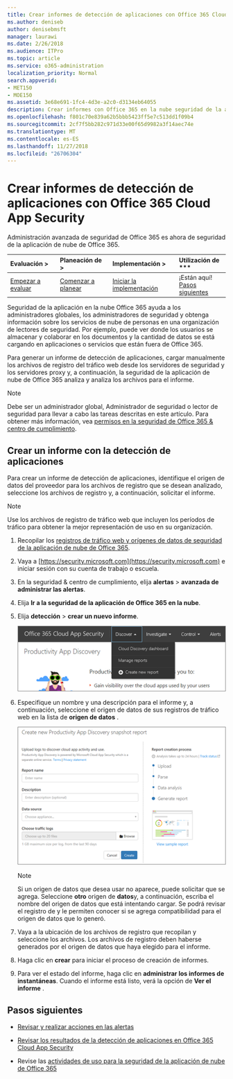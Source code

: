 ```yaml
---
title: Crear informes de detección de aplicaciones con Office 365 Cloud App Security
ms.author: deniseb
author: denisebmsft
manager: laurawi
ms.date: 2/26/2018
ms.audience: ITPro
ms.topic: article
ms.service: o365-administration
localization_priority: Normal
search.appverid:
- MET150
- MOE150
ms.assetid: 3e68e691-1fc4-4d3e-a2c0-d3134eb64055
description: Crear informes con Office 365 en la nube seguridad de la aplicación que permiten a comprender cómo las personas de su organización están usando Office 365 y otras aplicaciones.
ms.openlocfilehash: f801c70e839a62b5bbb5423ff5e7c513dd1f09b4
ms.sourcegitcommit: 2cf7f5bb282c971d33e00f65d9982a3f14aec74e
ms.translationtype: MT
ms.contentlocale: es-ES
ms.lasthandoff: 11/27/2018
ms.locfileid: "26706304"
---
```

# <a name="create-app-discovery-reports-using-office-365-cloud-app-security"></a>Crear informes de detección de aplicaciones con Office 365 Cloud App Security

Administración avanzada de seguridad de Office 365 es ahora de seguridad de la aplicación de nube de Office 365.
  
|Evaluación **\>**|Planeación de **\>**|Implementación **\>**|Utilización de ***|
|:-----|:-----|:-----|:-----|
|[Empezar a evaluar](office-365-cas-overview.md) <br/> |[Comenzar a planear](get-ready-for-office-365-cas.md) <br/> |[Iniciar la implementación](turn-on-office-365-cas.md) <br/> |¡Están aquí!  <br/> [Pasos siguientes](#next-steps) <br/> |
   
Seguridad de la aplicación en la nube Office 365 ayuda a los administradores globales, los administradores de seguridad y obtenga información sobre los servicios de nube de personas en una organización de lectores de seguridad. Por ejemplo, puede ver donde los usuarios se almacenar y colaborar en los documentos y la cantidad de datos se está cargando en aplicaciones o servicios que están fuera de Office 365.
  
Para generar un informe de detección de aplicaciones, cargar manualmente los archivos de registro del tráfico web desde los servidores de seguridad y los servidores proxy y, a continuación, la seguridad de la aplicación de nube de Office 365 analiza y analiza los archivos para el informe.
  
> [!NOTE]
> Debe ser un administrador global, Administrador de seguridad o lector de seguridad para llevar a cabo las tareas descritas en este artículo. Para obtener más información, vea [permisos en la seguridad de Office 365 &amp; centro de cumplimiento](permissions-in-the-security-and-compliance-center.md). 
  
## <a name="create-a-report-with-app-discovery"></a>Crear un informe con la detección de aplicaciones

Para crear un informe de detección de aplicaciones, identifique el origen de datos del proveedor para los archivos de registro que se desean analizado, seleccione los archivos de registro y, a continuación, solicitar el informe.
  
> [!NOTE]
> Use los archivos de registro de tráfico web que incluyen los períodos de tráfico para obtener la mejor representación de uso en su organización. 
  
1. Recopilar los [registros de tráfico web y orígenes de datos de seguridad de la aplicación de nube de Office 365](web-traffic-logs-and-data-sources-for-ocas.md).
    
2. Vaya a [https://security.microsoft.com](https://security.microsoft.com) e iniciar sesión con su cuenta de trabajo o escuela. 
    
3. En la seguridad &amp; centro de cumplimiento, elija **alertas** \> **avanzada de administrar las alertas**.
    
4. Elija **Ir a la seguridad de la aplicación de Office 365 en la nube**.
    
5. Elija **detección** \> **crear un nuevo informe**.
    
    ![En el portal de Office 365 CAS, elija detectar](media/73b5299f-94b5-49dd-a00f-154d188eb2c5.png)
  
6. Especifique un nombre y una descripción para el informe y, a continuación, seleccione el origen de datos de sus registros de tráfico web en la lista de **origen de datos** . 
    
    ![En Office 365 CAS, elija detectar \> crear nuevo informe](media/22e660f0-5eb2-49fa-9fea-f88a5809a07b.png)
  
    > [!NOTE]
    > Si un origen de datos que desea usar no aparece, puede solicitar que se agrega. Seleccione **otro** origen de **datos**y, a continuación, escriba el nombre del origen de datos que está intentando cargar. Se podrá revisar el registro de y le permiten conocer si se agrega compatibilidad para el origen de datos que lo generó. 
  
7. Vaya a la ubicación de los archivos de registro que recopilan y seleccione los archivos. Los archivos de registro deben haberse generados por el origen de datos que haya elegido para el informe.
    
8. Haga clic en **crear** para iniciar el proceso de creación de informes. 
    
9. Para ver el estado del informe, haga clic en **administrar los informes de instantáneas**. Cuando el informe está listo, verá la opción de **Ver el informe** . 
    
## <a name="next-steps"></a>Pasos siguientes

- [Revisar y realizar acciones en las alertas](review-office-365-cas-alerts.md)
    
- [Revisar los resultados de la detección de aplicaciones en Office 365 Cloud App Security](review-app-discovery-findings-in-ocas.md)
    
- Revise las [actividades de uso para la seguridad de la aplicación de nube de Office 365](utilization-activities-for-ocas.md)
    


